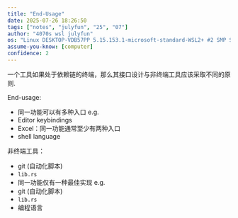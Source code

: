 ```yaml
---
title: "End-Usage"
date: 2025-07-26 18:26:50
tags: ["notes", "julyfun", "25", "07"]
author: "4070s wsl julyfun"
os: "Linux DESKTOP-VDB57PP 5.15.153.1-microsoft-standard-WSL2+ #2 SMP Sun Oct 27 22:02:06 CST 2024 x86_64 x86_64 x86_64 GNU/Linux"
assume-you-know: [computer]
confidence: 2
---
```


一个工具如果处于依赖链的终端，那么其接口设计与非终端工具应该采取不同的原则.

End-usage:
- 同一功能可以有多种入口
e.g.
- Editor keybindings
- Excel：同一功能通常至少有两种入口
- shell language

非终端工具：
- git (自动化脚本)
- `lib.rs`
- 同一功能仅有一种最佳实现
e.g.
- git (自动化脚本)
- `lib.rs`
- 编程语言


